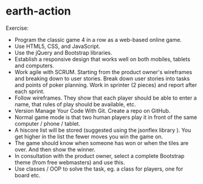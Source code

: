 # earth-action

Exercise:
- Program the classic game 4 in a row as a web-based online game.
- Use HTML5, CSS, and JavaScript.
- Use the jQuery and Bootstrap libraries.
- Establish a responsive design that works well on both mobiles, tablets and computers.
- Work agile with SCRUM. Starting from the product owner's wireframes and breaking down to user stories. Break down user stories into tasks and points of poker planning. Work in sprinter (2 pieces) and report after each sprint.
- Follow wireframes. They show that each player should be able to enter a name, that rules of play should be available, etc.
- Version Manage Your Code With Git. Create a repo on GitHub.
- Normal game mode is that two human players play it in front of the same computer / phone / tablet.
- A hiscore list will be stored (suggested using the jsonflex library ). You get higher in the list the fewer moves you win the game on.
- The game should know when someone has won or when the tiles are over. And then show the winner.
- In consultation with the product owner, select a complete Bootstrap theme (from free webmasters) and use this.
- Use classes / OOP to solve the task, eg. a class for players, one for board etc.

